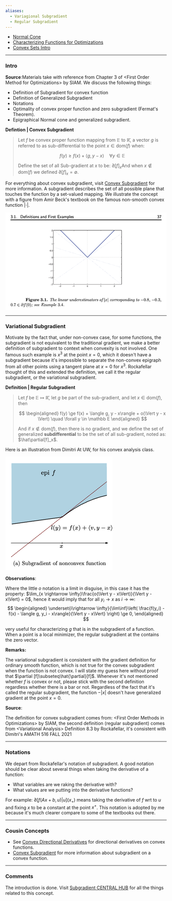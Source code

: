```yaml
---
aliases:
  - Variagional Subgradient
  - Regular Subgradient
---
```

* [Normal Cone](Normal%20Cone.md)
* [Characterizing Functions for Optimizations](Characterizing%20Functions%20for%20Optimizations.md)
* [Convex Sets Intro](Convex%20Sets%20Intro.md)

---
### **Intro**

**Source**:Materials take with reference from Chapter 3 of \<First Order Method for Optimizations\> by SIAM. We discuss the following things: 
* Definition of Subgradient for convex function
* Definition of Generalized Subgradient
* Notations 
* Optimality of convex proper function and zero subgradient (Fermat's Theorem). 
* Epigraphical Normal cone and generalized subgradient. 


**Defintion | Convex Subgradient**

> Let $f$  be convex proper function mapping from $\mathbb E$ to $\mathbb {\bar R}$, a vector $g$ is referred to as sub-differential to the point $x\in \text{dom}(f)$ when: 
> 
> $$
>     f(y) \ge f(x) + \langle g, y - x\rangle \quad \forall y\in \mathbb E
> $$
> 
> Define the set of all Sub-gradient at $x$ to be: $\partial[f]_{x}$And when $x\not\in \text{dom}(f)$ we defined $\partial [f]_x = \emptyset$. 

For everything about convex subgradient, visit [Convex Subgradient](Convex%20Subgradient.md) for more information. 
A subgradient describes the set of all possible plane that touches the function by a set-valued mapping. 
We illustrate the concept with a figure from Amir Beck's textbook on the famous non-smooth convex function $|\cdot|$. 

![](../../Assets/convex-subgradient-illustration-amir-beck.png)


---
### **Variational Subgradient**

Motivate by the fact that, under non-convex case, for some functions, the subgradient is not equivalent to the traditional gradient, we make a better definition of subgradient to context when convexity is not involved. 
One famous such example is $x^3$ at the point $x = 0$, which it doesn't have a subgradient  because it's impossible to separate the non-convex epigraph from all other points using a tangent plane at $x = 0$ for $x^3$. 
Rockafellar thought of this and extended the definition, we call it the regular subgradient, or the variational subgradient. 

**Definition | Regular Subgradient**

> Let $f$ be $\mathbb E \mapsto \mathbb{\bar R}$, let $g$ be part of the sub-gradient, and let $x\in \text{dom}(f)$, then
> 
> $$
> \begin{aligned}
>     f(y) \ge f(x) + \langle g, y - x\rangle + o(\Vert y - x \Vert) \quad \forall y \in \mathbb E
> \end{aligned}
> $$
> 
> And if $x\not\in \text{dom}(f)$, then there is no gradient, and we define the set of generalized **subdifferential** to be the set of all sub-gradient, noted as: $\hat\partial[f]_x$. 

Here is an illustration from Dimitri At UW, for his convex analysis class. 

![](../../Assets/variational-subgradient-illustration.png)

**Observations**: 

Where the little $o$ notation is a limit in disguise, in this case it has the property: $\lim_{x \rightarrow \infty}\frac{o(\Vert y - x\Vert)}{\Vert y - x\Vert} = 0$, hence it would imply that for all $y_i\rightarrow x$ as $i\rightarrow \infty$: 
$$
\begin{aligned}
    \underset{i\rightarrow \infty}{\lim\inf}\left(
        \frac{f(y_i) - f(x) - \langle g, y_i - x\rangle}{\Vert y - x\Vert}
    \right) \ge 0, 
\end{aligned}
$$

very useful for characterizing $g$ that is in the subgradient of a function. When a point is a local minimizer, the regular subgradient at the contains the zero vector. 

**Remarks:**

The variational subgradient is consistent with the gradient definition for ordinary smooth function, which is not true for the convex subgradient when the function is not convex. I will state my guess here without proof that $\partial [f]\subseteq\hat{\partial}[f]$. Whenever it's not mentioned whether $f$ is convex or not, please stick with the second definition regardless whether there is a bar or not. Regardless of the fact that it's called the regular subgradient, the function $-|x|$ doesn't have generalized gradient at the point $x = 0$. 

**Source**: 

The definition for convex subgradient comes from: \<First Order Methods in Optimizations\> by SIAM, the second definition (regular subgradient) comes from \<Variational Analysis\> Definition 8.3 by Rockafellar, it's consistent with Dimitri's AMATH 516 FALL 2021

---
### **Notations**

We depart from Rockafellar's notation of subgradient. A good notation should be clear about several things when taking the derivative of a function: 
* What variables are we raking the derivative with? 
* What values are we putting into the derivative functions? 

For example: $\partial[f(Ax + b, u)|u](x_+)$ means taking the derivative of $f$ wrt to $u$ and fixing $x$ to be a constant at the point $x^+$. This notation is adopted by me because it's much clearer compare to some of the textbooks out there. 

---
### **Cousin Concepts**

- See [Convex Directional Derivatives](Convex%20Directional%20Derivatives.md) for directional derivatives on convex functions. 
- [Convex Subgradient](Convex%20Subgradient.md) for more information about subgradient on a convex function. 



---
### **Comments**

The introduction is done. Visit [Subgradient CENTRAL HUB](Subgradient%20CENTRAL%20HUB.md) for all the things related to this concept. 